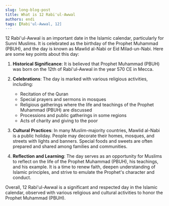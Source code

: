 ```yaml
---
slug: long-blog-post
title: What is 12 Rabi'ul-Awwal 
authors: endi
tags: [Rabi'ul-Awwal, 12]
---
```


12 Rabi'ul-Awwal is an important date in the Islamic calendar, particularly for Sunni Muslims. It is celebrated as the birthday of the Prophet Muhammad (PBUH), and the day is known as Mawlid al-Nabi or Eid Milad-un-Nabi. Here are some key points about this day:

1. **Historical Significance**: It is believed that Prophet Muhammad (PBUH) was born on the 12th of Rabi'ul-Awwal in the year 570 CE in Mecca.

2. **Celebrations**: The day is marked with various religious activities, including:
   - Recitation of the Quran
   - Special prayers and sermons in mosques
   - Religious gatherings where the life and teachings of the Prophet Muhammad (PBUH) are discussed
   - Processions and public gatherings in some regions
   - Acts of charity and giving to the poor

3. **Cultural Practices**: In many Muslim-majority countries, Mawlid al-Nabi is a public holiday. People may decorate their homes, mosques, and streets with lights and banners. Special foods and sweets are often prepared and shared among families and communities.

4. **Reflection and Learning**: The day serves as an opportunity for Muslims to reflect on the life of the Prophet Muhammad (PBUH), his teachings, and his example. It is a time to renew faith, deepen understanding of Islamic principles, and strive to emulate the Prophet's character and conduct.

Overall, 12 Rabi'ul-Awwal is a significant and respected day in the Islamic calendar, observed with various religious and cultural activities to honor the Prophet Muhammad (PBUH).
